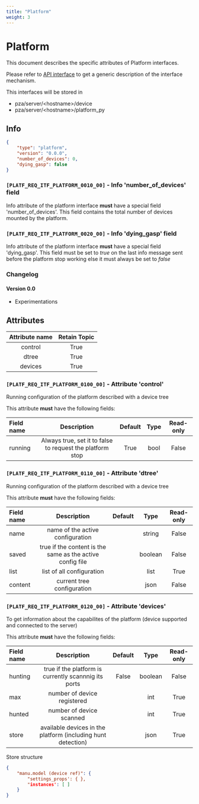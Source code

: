 ```yaml
---
title: "Platform"
weight: 3
---
```


# Platform

This document describes the specific attributes of Platform interfaces.

Please refer to [API interface](/docs/mqtt/core.md) to get a generic description of the interface mechanism.

This interfaces will be stored in 

- pza/server/\<hostname>/device
- pza/server/\<hostname>/platform_py

## Info

```json
{
    "type": "platform",
    "version": "0.0.0",
    "number_of_devices": 0,
    "dying_gasp": false
}
```

### `[PLATF_REQ_ITF_PLATFORM_0010_00]` - Info 'number_of_devices' field

Info attribute of the platform interface **must** have a special field 'number_of_devices'.
This field contains the total number of devices mounted by the platform.

### `[PLATF_REQ_ITF_PLATFORM_0020_00]` - Info 'dying_gasp' field

Info attribute of the platform interface **must** have a special field 'dying_gasp'.
This field must be set to *true* on the last info message sent before the platform stop working else it must always be set to *false*

### Changelog

#### Version 0.0

- Experimentations

## Attributes

| Attribute name | Retain Topic |
| :------------: | :----------: |
|    control     |     True     |
|     dtree      |     True     |
|    devices     |     True     |


### `[PLATF_REQ_ITF_PLATFORM_0100_00]` - Attribute 'control'

Running configuration of the platform described with a device tree

This attribute **must** have the following fields:

| Field name |                        Description                        | Default | Type | Read-only |
| :--------- | :-------------------------------------------------------: | :-----: | :--: | :-------: |
| running    | Always true, set it to false to request the platform stop |  True   | bool |   False   |


### `[PLATF_REQ_ITF_PLATFORM_0110_00]` - Attribute 'dtree'

Running configuration of the platform described with a device tree

This attribute **must** have the following fields:

| Field name |                        Description                        | Default |  Type   | Read-only |
| :--------- | :-------------------------------------------------------: | :-----: | :-----: | :-------: |
| name       |             name of the active configuration              |         | string  |   False   |
| saved      | true if the content is the same as the active config file |         | boolean |   False   |
| list       |                 list of all configuration                 |         |  list   |   True    |
| content    |                current tree configuration                 |         |  json   |   False   |

### `[PLATF_REQ_ITF_PLATFORM_0120_00]` - Attribute 'devices'

To get information about the capabilites of the platform (device supported and connected to the server)

This attribute **must** have the following fields:

| Field name |                         Description                          | Default |  Type   | Read-only |
| :--------- | :----------------------------------------------------------: | :-----: | :-----: | :-------: |
| hunting    |     true if the platform is currently scannnig its ports     |  False  | boolean |   False   |
| max        |                 number of device registered                  |         |   int   |   True    |
| hunted     |                   number of device scanned                   |         |   int   |   True    |
| store      | available devices in the platform (including hunt detection) |         |  json   |   True    |


Store structure

```json
{
    "manu.model (device ref)": {
        "settings_props': { },
        "instances': [ ]
    }
}
```


